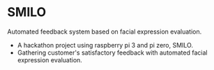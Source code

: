 # SMILO
Automated feedback system based on facial expression evaluation.

 - A hackathon project using raspberry pi 3 and pi zero, SMILO.
 - Gathering customer's satisfactory feedback with automated facial expression evaluation.
 
